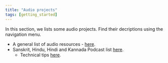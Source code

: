 ```yaml
---
title: "Audio projects"
tags: [getting_started]
---
```


In this section, we lists some audio projects. Find their decriptions using the navigation menu.

- A general list of audio resources - [here](https://docs.google.com/spreadsheets/d/1YTU1e2CIeUXqsu06z_pfugpt3lkMeXeZLbLauOtksCQ/edit#gid=556879388). 
- Sanskrit, Hindu, Hindi and Kannada Podcast list [here](https://docs.google.com/spreadsheets/d/1KMhtMaHCQpucqxH3aVcmYmPvQyV9vmunvckV2ARvD4M/edit#gid=0).
  - Technical tips [here](https://sanskrit-coders.github.io/site/pages/content/audio.html#podcasts).
 